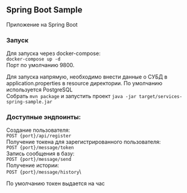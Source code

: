 ## Spring Boot Sample
Приложение на Spring Boot
### Запуск
Для запуска через docker-compose:\
`docker-compose up -d`\
Порт по умолчанию 9800.

Для запуска напрямую, необходимо внести данные о CУБД в application.properties в resource директории. По умолчанию используется PostgreSQL\
Собрать `mvn package` и запустить проект `java -jar target/services-spring-sample.jar`

### Доступные эндпоинты:
Создание пользователя:\
`POST {port}/api/register`\
Получение токена для зарегистрированного пользователя:\
`POST {port}/message/token`\
Запись сообщения в базу:\
`POST {port}/message/send`\
Получение истории:\
`POST {port}/message/history`\

По умолчанию токен выдается на час